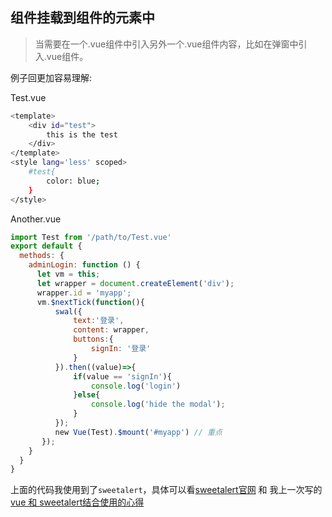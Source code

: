 ## 组件挂载到组件的元素中


> 当需要在一个.vue组件中引入另外一个.vue组件内容，比如在弹窗中引入.vue组件。

例子回更加容易理解:

Test.vue

```bash
<template>
    <div id="test">
        this is the test
    </div>
</template>
<style lang='less' scoped>
    #test{
        color: blue;
    }
</style>
```

Another.vue

```javascript
import Test from '/path/to/Test.vue'
export default {
  methods: {
    adminLogin: function () {
      let vm = this;
      let wrapper = document.createElement('div');
      wrapper.id = 'myapp';
      vm.$nextTick(function(){
          swal({
              text:'登录',
              content: wrapper,
              buttons:{
                  signIn: '登录'
              }
          }).then((value)=>{
              if(value == 'signIn'){
                  console.log('login')
              }else{
                  console.log('hide the modal');
              }
          });
          new Vue(Test).$mount('#myapp') // 重点
       });
    }
  }
}
```

上面的代码我使用到了`sweetalert`，具体可以看[sweetalert官网](https://sweetalert.js.org/) 和 我上一次写的[vue 和 sweetalert结合使用的心得](./vue_and_sweetalert.md)
